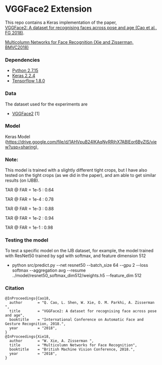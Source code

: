 # VGGFace2 Extension #

This repo contains a Keras implementation of the paper,     
[VGGFace2: A dataset for recognising faces across pose and age (Cao et al., FG 2018)](https://arxiv.org/abs/1710.08092).

[Multicolumn Networks for Face Recognition (Xie and Zisserman, BMVC2018)](https://arxiv.org/abs/1807.09192)

### Dependencies
- [Python 2.7.15](https://www.continuum.io/downloads)
- [Keras 2.2.4](https://keras.io/)
- [Tensorflow 1.8.0](https://www.tensorflow.org/)

### Data
The dataset used for the experiments are

- [VGGFace2](http://www.robots.ox.ac.uk/~vgg/data/vgg_face2/) [1]

### Model

Keras Model (https://drive.google.com/file/d/1AHVpuB24lKAqNyRRjhX7ABlEor6ByZlS/view?usp=sharing),

### Note:
This model is trained with a slightly different tight crops, but I have also tested on the tight crops (as we did in the paper), and am able to get similar results (on IJBB).

TAR @ FAR = 1e-5 : 0.64 

TAR @ FAR = 1e-4 : 0.78 

TAR @ FAR = 1e-3 : 0.88 

TAR @ FAR = 1e-2 : 0.94 

TAR @ FAR = 1e-1 : 0.98

### Testing the model
To test a specific model on the IJB dataset, 
for example, the model trained with ResNet50 trained by sgd with softmax, and feature dimension 512

- python src/predict.py --net resnet50 --batch_size 64 --gpu 2 --loss softmax --aggregation avg --resume ../model/resnet50_softmax_dim512/weights.h5 --feature_dim 512

### Citation
```
@InProceedings{Cao18,
  author       = "Q. Cao, L. Shen, W. Xie, O. M. Parkhi, A. Zisserman ",
  title        = "VGGFace2: A dataset for recognising face across pose and age",
  booktitle    = "International Conference on Automatic Face and Gesture Recognition, 2018.",
  year         = "2018",
}
@InProceedings{Xie18,
  author       = "W. Xie, A. Zisserman ",
  title        = "Multicolumn Networks for Face Recognition",
  booktitle    = "British Machine Vision Conference, 2018.",
  year         = "2018",
}
```

